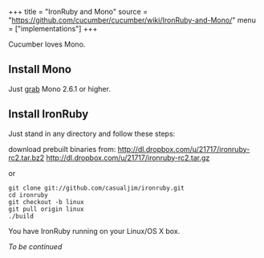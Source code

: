 +++
title = "IronRuby and Mono"
source = "https://github.com/cucumber/cucumber/wiki/IronRuby-and-Mono/"
menu = ["implementations"]
+++

Cucumber loves Mono.

Install Mono
------------

Just [grab](http://www.go-mono.com/mono-downloads/download.html) Mono 2.6.1 or higher.

Install IronRuby
----------------

Just stand in any directory and follow these steps:

download prebuilt binaries from:
http://dl.dropbox.com/u/21717/ironruby-rc2.tar.bz2
http://dl.dropbox.com/u/21717/ironruby-rc2.tar.gz

or

    git clone git://github.com/casualjim/ironruby.git
    cd ironruby
    git checkout -b linux
    git pull origin linux
    ./build

You have IronRuby running on your Linux/OS X box.

*To be continued*
